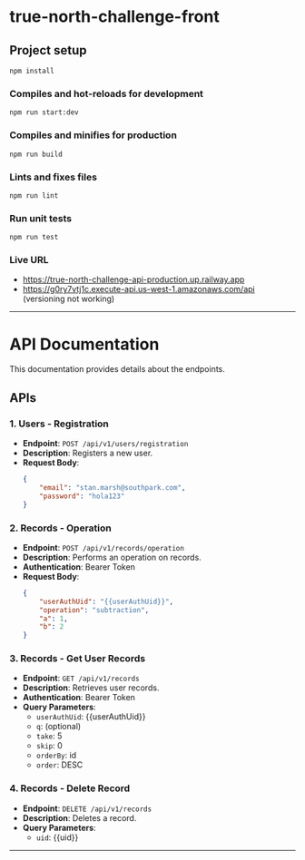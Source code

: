 # true-north-challenge-front

## Project setup
```
npm install
```

### Compiles and hot-reloads for development
```
npm run start:dev
```

### Compiles and minifies for production
```
npm run build
```

### Lints and fixes files
```
npm run lint
```

### Run unit tests
```
npm run test
```

### Live URL
- https://true-north-challenge-api-production.up.railway.app
- https://g0ry7vtj1c.execute-api.us-west-1.amazonaws.com/api (versioning not working)

---

# API Documentation

This documentation provides details about the endpoints.
## APIs

### 1. Users - Registration

- **Endpoint**: `POST /api/v1/users/registration`
- **Description**: Registers a new user.
- **Request Body**:
  ```json
  {
      "email": "stan.marsh@southpark.com",
      "password": "hola123"
  }
  ```

### 2. Records - Operation

- **Endpoint**: `POST /api/v1/records/operation`
- **Description**: Performs an operation on records.
- **Authentication**: Bearer Token
- **Request Body**:
  ```json
  {
      "userAuthUid": "{{userAuthUid}}",
      "operation": "subtraction",
      "a": 1,
      "b": 2
  }
  ```

### 3. Records - Get User Records

- **Endpoint**: `GET /api/v1/records`
- **Description**: Retrieves user records.
- **Authentication**: Bearer Token
- **Query Parameters**:
  - `userAuthUid`: {{userAuthUid}}
  - `q`: (optional)
  - `take`: 5
  - `skip`: 0
  - `orderBy`: id
  - `order`: DESC

### 4. Records - Delete Record

- **Endpoint**: `DELETE /api/v1/records`
- **Description**: Deletes a record.
- **Query Parameters**:
  - `uid`: {{uid}}

---